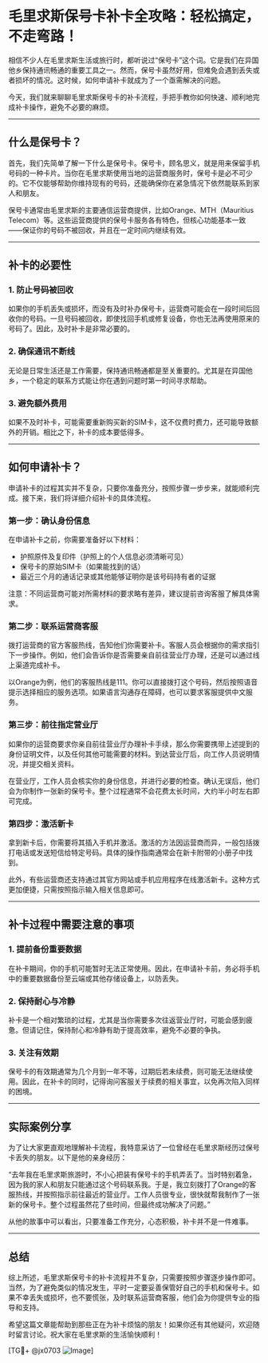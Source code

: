 # 毛里求斯保号卡补卡全攻略：轻松搞定，不走弯路！

相信不少人在毛里求斯生活或旅行时，都听说过“保号卡”这个词。它是我们在异国他乡保持通讯畅通的重要工具之一。然而，保号卡虽然好用，但难免会遇到丢失或者损坏的情况。这时候，如何申请补卡就成为了一个亟需解决的问题。

今天，我们就来聊聊毛里求斯保号卡的补卡流程，手把手教你如何快速、顺利地完成补卡操作，避免不必要的麻烦。

---

## 什么是保号卡？

首先，我们先简单了解一下什么是保号卡。保号卡，顾名思义，就是用来保留手机号码的一种卡片。当你在毛里求斯使用当地的运营商服务时，保号卡是必不可少的。它不仅能够帮助你维持现有的号码，还能确保你在紧急情况下依然能联系到家人和朋友。

保号卡通常由毛里求斯的主要通信运营商提供，比如Orange、MTH（Mauritius Telecom）等。这些运营商提供的保号卡服务各有特色，但核心功能基本一致——保证你的号码不被回收，并且在一定时间内继续有效。

---

## 补卡的必要性

### 1. 防止号码被回收
如果你的手机丢失或损坏，而没有及时补办保号卡，运营商可能会在一段时间后回收你的号码。一旦号码被回收，即使找回手机或修复设备，你也无法再使用原来的号码了。因此，及时补卡是非常必要的。

### 2. 确保通讯不断线
无论是日常生活还是工作需要，保持通讯畅通都是至关重要的。尤其是在异国他乡，一个稳定的联系方式能让你在遇到问题时第一时间寻求帮助。

### 3. 避免额外费用
如果不及时补卡，可能需要重新购买新的SIM卡，这不仅费时费力，还可能导致额外的开销。相比之下，补卡的成本要低得多。

---

## 如何申请补卡？

申请补卡的过程其实并不复杂，只要你准备充分，按照步骤一步步来，就能顺利完成。接下来，我们将详细介绍补卡的具体流程。

### **第一步：确认身份信息**
在申请补卡之前，你需要准备好以下材料：
- 护照原件及复印件（护照上的个人信息必须清晰可见）
- 保号卡的原始SIM卡（如果能找到的话）
- 最近三个月的通话记录或其他能够证明你是该号码持有者的证据

注意：不同运营商可能对所需材料的要求略有差异，建议提前咨询客服了解具体需求。

### **第二步：联系运营商客服**
拨打运营商的官方客服热线，告知他们你需要补卡。客服人员会根据你的需求指引下一步操作。例如，他们会告诉你是否需要亲自前往营业厅办理，还是可以通过线上渠道完成补卡。

以Orange为例，他们的客服热线是111。你可以直接拨打这个号码，然后按照语音提示选择相应的服务选项。如果语言沟通存在障碍，也可以要求客服提供中文服务。

### **第三步：前往指定营业厅**
如果你的运营商要求你亲自前往营业厅办理补卡手续，那么你需要携带上述提到的身份证明文件，以及任何其他可能需要的材料。到达营业厅后，向工作人员说明情况，并提交相关资料。

在营业厅，工作人员会核实你的身份信息，并进行必要的检查。确认无误后，他们会为你制作一张新的保号卡。整个过程通常不会花费太长时间，大约半小时左右即可完成。

### **第四步：激活新卡**
拿到新卡后，你需要将其插入手机并激活。激活的方法因运营商而异，一般包括拨打电话或发送短信给特定号码。具体的操作指南通常会在新卡附带的小册子中找到。

此外，有些运营商还支持通过其官方网站或手机应用程序在线激活新卡。这种方式更加便捷，只需按照指示输入相关信息即可。

---

## 补卡过程中需要注意的事项

### 1. 提前备份重要数据
在补卡期间，你的手机可能暂时无法正常使用。因此，在申请补卡前，务必将手机中的重要数据备份至云端或其他存储设备上，以防丢失。

### 2. 保持耐心与冷静
补卡是一个相对繁琐的过程，尤其是当你需要多次往返营业厅时，可能会感到疲惫。但请记住，保持耐心和冷静有助于提高效率，避免不必要的争执。

### 3. 关注有效期
保号卡的有效期通常为几个月到一年不等，过期后若未续费，则可能无法继续使用。因此，在补卡的同时，记得询问客服关于续费的相关事宜，以免再次陷入同样的困境。

---

## 实际案例分享

为了让大家更直观地理解补卡流程，我特意采访了一位曾经在毛里求斯经历过保号卡丢失的朋友。以下是他的亲身经历：

“去年我在毛里求斯旅游时，不小心把装有保号卡的手机弄丢了。当时特别着急，因为我的家人和朋友只能通过这个号码联系我。于是，我立刻拨打了Orange的客服热线，并按照指示前往最近的营业厅。工作人员很专业，很快就帮我制作了一张新的保号卡。整个过程虽然花了些时间，但最终成功解决了问题。”

从他的故事中可以看出，只要准备工作充分，心态积极，补卡并不是一件难事。

---

## 总结

综上所述，毛里求斯保号卡的补卡流程并不复杂，只需要按照步骤逐步操作即可。当然，为了避免类似的情况发生，平时一定要妥善保管好自己的手机和保号卡。如果不幸丢失或损坏，也不要慌张，及时联系运营商客服，他们会为你提供专业的指导和支持。

希望这篇文章能帮助到那些正在为补卡烦恼的朋友！如果你还有其他疑问，欢迎随时留言讨论。祝大家在毛里求斯的生活愉快顺利！

[TG💪+ @jx0703 ![Image](https://github.com/user-attachments/assets/dbca1d08-cadb-493c-b0ec-ad6f7a83f270)]
